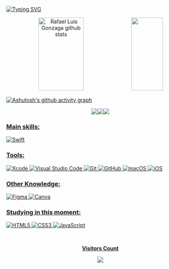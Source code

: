 

  
[![Typing SVG](https://readme-typing-svg.herokuapp.com/?color=337DFF&size=35&center=true&vCenter=true&width=1000&lines=hello,+my+name+is+Rafael+Luis+Gonzaga;I'm+32+years+old;I+am+from+Pedra+Bonita,+MG;Be+Welcome!+:%29)](https://git.io/typing-svg)


<div align="center">  
  <img width="49%" height="195px" src="https://github-readme-stats.vercel.app/api?username=rluispdev&show_icons=true&count_private=true&hide_border=true&title_color=337DFF&icon_color=337DFF&text_color=c9d1d9&bg_color=0d1117" alt="Rafael Luis Gonzaga github stats" /> 
  <img width="41%" height="195px" src="https://github-readme-stats.vercel.app/api/top-langs/?username=rluispdev&layout=compact&hide_border=true&title_color=337DFF&text_color=337DFF&bg_color=0d1117" />
</div>

[![Ashutosh's github activity graph](https://github-readme-activity-graph.vercel.app/graph?username=rluispdev&bg_color=000000&color=337DFF&line=07e9a5&point=337DFF&area=true&hide_border=true)](https://github.com/ashutosh00710/github-readme-activity-graph)

<div align="center">  
  <a href="https://www.linkedin.com/in/rluispdev/" target="_blank"><img src="https://img.shields.io/badge/linkedin-%230077B5.svg?style=for-the-badge&logo=linkedin&logoColor=white"
    <a href="https://twitter.com/rluispdev" target="_blank"><img src="https://img.shields.io/badge/X-%23000000.svg?style=for-the-badge&logo=X&logoColor=white"
      <a href="https://www.instagram.com/rluispdev/" target="_blank"><img src="https://img.shields.io/badge/-Instagram-%23E4405F?style=for-the-badge&logo=instagram&logoColor=white"</a>
</div> 
    
### Main skills:
![Swift](https://img.shields.io/badge/swift-F54A2A?style=for-the-badge&logo=swift&logoColor=white)


### Tools:
![Xcode](https://img.shields.io/badge/Xcode-007ACC?style=for-the-badge&logo=Xcode&logoColor=white)
![Visual Studio Code](https://img.shields.io/badge/Visual%20Studio%20Code-0078d7.svg?style=for-the-badge&logo=visual-studio-code&logoColor=white)
![Git](https://img.shields.io/badge/git-%23F05033.svg?style=for-the-badge&logo=git&logoColor=white)
![GitHub](https://img.shields.io/badge/github-%23121011.svg?style=for-the-badge&logo=github&logoColor=white)
	![macOS](https://img.shields.io/badge/mac%20os-000000?style=for-the-badge&logo=macos&logoColor=F0F0F0)
 	![iOS](https://img.shields.io/badge/iOS-000000?style=for-the-badge&logo=ios&logoColor=white)

### Other Knowledge:
![Figma](https://img.shields.io/badge/figma-%23F24E1E.svg?style=for-the-badge&logo=figma&logoColor=white)
![Canva](https://img.shields.io/badge/Canva-%2300C4CC.svg?style=for-the-badge&logo=Canva&logoColor=white)


### Studying in this moment:
![HTML5](https://img.shields.io/badge/html5-%23E34F26.svg?style=for-the-badge&logo=html5&logoColor=white)
![CSS3](https://img.shields.io/badge/css3-%231572B6.svg?style=for-the-badge&logo=css3&logoColor=white)
![JavaScript](https://img.shields.io/badge/javascript-%23323330.svg?style=for-the-badge&logo=javascript&logoColor=%23F7DF1E)

<div align="center">
<br><p align="centre"><b>Visitors Count</b></p>  
<p align="center"><img align="center" src="https://profile-counter.glitch.me/{rluispdev}/count.svg" /></p> 
<br></div>

 
 
